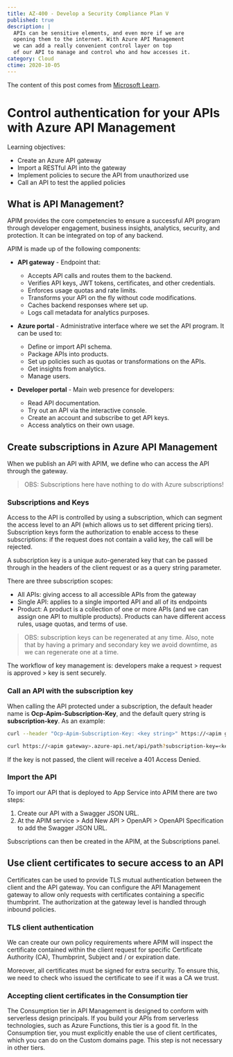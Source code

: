 ```yaml
---
title: AZ-400 - Develop a Security Compliance Plan V
published: true
description: |
  APIs can be sensitive elements, and even more if we are
  opening them to the internet. With Azure API Management
  we can add a really convenient control layer on top
  of our API to manage and control who and how accesses it.
category: Cloud
ctime: 2020-10-05
---
```


The content of this post comes from [Microsoft Learn](https://docs.microsoft.com/en-us/learn/modules/control-authentication-with-apim/).

# Control authentication for your APIs with Azure API Management

Learning objectives:
* Create an Azure API gateway
* Import a RESTful API into the gateway
* Implement policies to secure the API from unauthorized use
* Call an API to test the applied policies

## What is API Management?

APIM provides the core competencies to ensure a successful API program through developer engagement, business insights, analytics, security, and protection. It can be integrated on top of any backend.

APIM is made up of the following components:

* **API gateway** - Endpoint that:
  * Accepts API calls and routes them to the backend.
  * Verifies API keys, JWT tokens, certificates, and other credentials.
  * Enforces usage quotas and rate limits.
  * Transforms your API on the fly without code modifications.
  * Caches backend responses where set up.
  * Logs call metadata for analytics purposes.

* **Azure portal** - Administrative interface where we set the API program. It can be used to:
  * Define or import API schema.
  * Package APIs into products.
  * Set up policies such as quotas or transformations on the APIs.
  * Get insights from analytics.
  * Manage users.

* **Developer portal** - Main web presence for developers:
  * Read API documentation.
  * Try out an API via the interactive console.
  * Create an account and subscribe to get API keys.
  * Access analytics on their own usage.

## Create subscriptions in Azure API Management

When we publish an API with APIM, we define who can access the API through the gateway.

> OBS: Subscriptions here have nothing to do with Azure subscriptions!

### Subscriptions and Keys

Access to the API is controlled by using a subscription, which can segment the access level to an API (which allows us to set different pricing tiers). Subscription keys form the authorization to enable access to these subscriptions: if the request does not contain a valid key, the call will be rejected.

A subscription key is a unique auto-generated key that can be passed through in the headers of the client request or as a query string parameter.

There are three subscription scopes:
* All APIs: giving access to all accessible APIs from the gateway
* Single API: applies to a single imported API and all of its endpoints
* Product: A product is a collection of one or more APIs (and we can assign one API to multiple products). Products can have different access rules, usage quotas, and terms of use.

> OBS: subscription keys can be regenerated at any time. Also, note that by having a primary and secondary key we avoid downtime, as we can regenerate one at a time.

The workflow of key management is: developers make a request > request is approved > key is sent securely.

### Call an API with the subscription key

When calling the API protected under a subscription, the default header name is **Ocp-Apim-Subscription-Key**, and the default query string is **subscription-key**. As an example:

```bash
curl --header "Ocp-Apim-Subscription-Key: <key string>" https://<apim gateway>.azure-api.net/api/path
```

```bash
curl https://<apim gateway>.azure-api.net/api/path?subscription-key=<key string>
```

If the key is not passed, the client will receive a 401 Access Denied.

### Import the API

To import our API that is deployed to App Service into APIM there are two steps:

1. Create our API with a Swagger JSON URL.
2. At the APIM service > Add New API > OpenAPI > OpenAPI Specification to add the Swagger JSON URL.

Subscriptions can then be created in the APIM, at the Subscriptions panel.

## Use client certificates to secure access to an API

Certificates can be used to provide TLS mutual authentication between the client and the API gateway. You can configure the API Management gateway to allow only requests with certificates containing a specific thumbprint. The authorization at the gateway level is handled through inbound policies.

### TLS client authentication

We can create our own policy requirements where APIM will inspect the certificate contained within the client request for specific Certificate Authority (CA), Thumbprint, Subject and / or expiration date.

Moreover, all certificates must be signed for extra security. To ensure this, we need to check who issued the certificate to see if it was a CA we trust.

### Accepting client certificates in the Consumption tier

The Consumption tier in API Management is designed to conform with serverless design principals. If you build your APIs from serverless technologies, such as Azure Functions, this tier is a good fit. In the Consumption tier, you must explicitly enable the use of client certificates, which you can do on the Custom domains page. This step is not necessary in other tiers.
